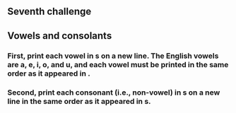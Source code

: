 ## Seventh challenge
## Vowels and consolants

### First, print each vowel in s on a new line. The English vowels are a, e, i, o, and u, and each vowel must be printed in the same order as it appeared in .
### Second, print each consonant (i.e., non-vowel) in s on a new line in the same order as it appeared in s.
